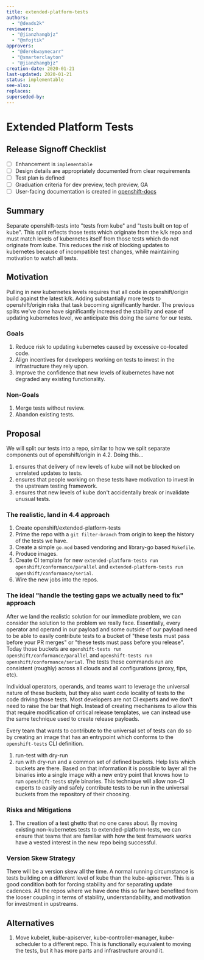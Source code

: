```yaml
---
title: extended-platform-tests
authors:
  - "@deads2k"
reviewers:
  - "@jianzhangbjz"
  - "@mfojtik"
approvers:
  - "@derekwaynecarr"
  - "@smarterclayton"
  - "@jianzhangbjz"
creation-date: 2020-01-21
last-updated: 2020-01-21
status: implementable
see-also:
replaces:
superseded-by:
---
```


# Extended Platform Tests

## Release Signoff Checklist

- [ ] Enhancement is `implementable`
- [ ] Design details are appropriately documented from clear requirements
- [ ] Test plan is defined
- [ ] Graduation criteria for dev preview, tech preview, GA
- [ ] User-facing documentation is created in [openshift-docs](https://github.com/openshift/openshift-docs/)

## Summary

Separate openshift-tests into "tests from kube" and "tests built on top of kube".
This split reflects those tests which originate from the k/k repo and must match levels of kubernetes itself
from those tests which do not originate from kube.
This reduces the risk of blocking updates to kubernetes because of incompatible test changes, while maintaining
motivation to watch all tests.

## Motivation

Pulling in new kubernetes levels requires that all code in openshift/origin build against the latest k/k.
Adding substantially more tests to openshift/origin risks that task becoming significantly harder.
The previous splits we've done have significantly increased the stability and ease of updating kubernetes level,
we anticipate this doing the same for our tests.

### Goals

1. Reduce risk to updating kubernetes caused by excessive co-located code.
2. Align incentives for developers working on tests to invest in the infrastructure they rely upon.
3. Improve the confidence that new levels of kubernetes have not degraded any existing functionality.

### Non-Goals

1. Merge tests without review.
2. Abandon existing tests.

## Proposal

We will split our tests into a repo, similar to how we split separate components out of openshift/origin in 4.2.
Doing this...
1. ensures that delivery of new levels of kube will not be blocked on unrelated updates to tests.
2. ensures that people working on these tests have motivation to invest in the upstream testing framework.
3. ensures that new levels of kube don't accidentally break or invalidate unusual tests.

### The realistic, land in 4.4 approach

1. Create openshift/extended-platform-tests
2. Prime the repo with a `git filter-branch` from origin to keep the history of the tests we have.
3. Create a simple `go.mod` based vendoring and library-go based `Makefile`.
4. Produce images.
5. Create CI template for new `extended-platform-tests run openshift/conformance/parallel` and  `extended-platform-tests run openshift/conformance/serial`.
6. Wire the new jobs into the repos.

### The ideal "handle the testing gaps we actually need to fix" approach

After we land the realistic solution for our immediate problem, we can consider the solution to the problem we really face.
Essentially, every operator and operand in our payload and some outside of our payload need to be able to easily contribute
tests to a bucket of "these tests must pass before your PR merges" or "these tests must pass before you release".
Today those buckets are `openshift-tests run openshift/conformance/parallel` and `openshift-tests run openshift/conformance/serial`.
The tests these commands run are consistent (roughly) across all clouds and all configurations (proxy, fips, etc).

Individual operators, operands, and teams want to leverage the universal nature of these buckets, but they also want code
locality of tests to the code driving those tests.
Most developers are not CI experts and we don't need to raise the bar that high.
Instead of creating mechanisms to allow this that require modification of critical release templates, 
we can instead use the same technique used to create release payloads.

Every team that wants to contribute to the universal set of tests can do so by creating an image that has an entrypoint
which conforms to the `openshift-tests` CLI definition.
 1. run-test with dry-run
 2. run with dry-run and a common set of defined buckets.  Help lists which buckets are there.
Based on that information it is possible to layer all the binaries into a single image with a new entry point that
knows how to run `openshift-tests` style binaries.
This technique will allow non-CI experts to easily and safely contribute tests to be run in the universal buckets
from the repository of their choosing.

### Risks and Mitigations

1. The creation of a test ghetto that no one cares about.
By moving existing non-kubernetes tests to extended-platform-tests, we can ensure
that teams that are familiar with how the test framework works have a vested interest in the new repo being successful.

### Version Skew Strategy

There will be a version skew all the time.
A normal running circumstance is tests building on a different level of kube than the kube-apiserver.
This is a good condition both for forcing stability and for separating update cadences.
All the repos where we have done this so far have benefited from the looser coupling in terms of stability, understandability, and 
motivation for investment in upstreams. 

## Alternatives

1. Move kubelet, kube-apiserver, kube-controller-manager, kube-scheduler to a different repo.
This is functionally equivalent to moving the tests, but it has more parts and infrastructure around it.
